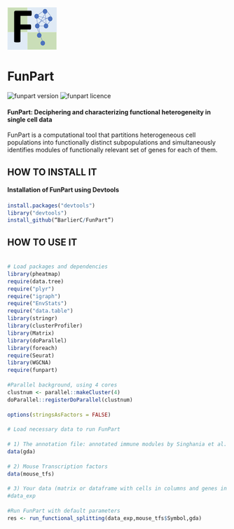 ![funpart package](pictures/FunPart_logo.png) 

# FunPart

![funpart version](https://img.shields.io/static/v1?label=funpart&message=v1.0&color=green) ![funpart licence](https://img.shields.io/badge/licence-GPL-blue)

#### FunPart: Deciphering and characterizing functional heterogeneity in single cell data

FunPart is a computational tool that partitions heterogeneous cell populations into functionally distinct subpopulations and simultaneously identifies modules of functionally relevant set of genes for each of them.

## HOW TO INSTALL IT

#### Installation of FunPart using Devtools

```R
install.packages("devtools")
library("devtools")
install_github(“BarlierC/FunPart”)
```

## HOW TO USE IT

```R

# Load packages and dependencies
library(pheatmap)
require(data.tree)
require("plyr")
require("igraph")
require("EnvStats")
require("data.table")
library(stringr)
library(clusterProfiler)
library(Matrix)
library(doParallel)
library(foreach)
require(Seurat)
library(WGCNA)
require(funpart)

#Parallel background, using 4 cores
clustnum <- parallel::makeCluster(4)
doParallel::registerDoParallel(clustnum)

options(stringsAsFactors = FALSE)

# Load necessary data to run FunPart

# 1) The annotation file: annotated immune modules by Singhania et al. (https://doi.org/10.1038/s41467-019-10601-6) 
data(gda)

# 2) Mouse Transcription factors 
data(mouse_tfs)

# 3) Your data (matrix or dataframe with cells in columns and genes in rows)
#data_exp

#Run FunPart with default parameters
res <- run_functional_splitting(data_exp,mouse_tfs$Symbol,gda)

```
